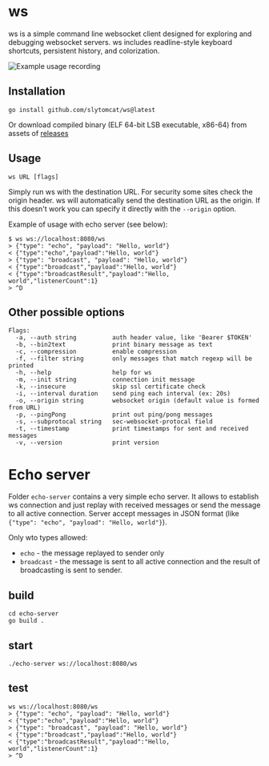 # ws

ws is a simple command line websocket client designed for exploring and debugging websocket servers. ws includes readline-style keyboard shortcuts, persistent history, and colorization.

![Example usage recording](https://hashrocket-production.s3.amazonaws.com/uploads/blog/misc/ws/ws.gif)

## Installation

```
go install github.com/slytomcat/ws@latest
```

Or download compiled binary (ELF 64-bit LSB executable, x86-64) from assets of [releases](https://github.com/slytomcat/ws/releases)

## Usage

```
ws URL [flags]
```

Simply run ws with the destination URL. For security some sites check the origin header. ws will automatically send the destination URL as the origin. If this doesn't work you can specify it directly with the `--origin` option.

Example of usage with echo server (see below):
```
$ ws ws://localhost:8080/ws
> {"type": "echo", "payload": "Hello, world"}
< {"type":"echo","payload":"Hello, world"}
> {"type": "broadcast", "payload": "Hello, world"}
< {"type":"broadcast","payload":"Hello, world"}
< {"type":"broadcastResult","payload":"Hello, world","listenerCount":1}
> ^D
```

## Other possible options

```
Flags:
  -a, --auth string          auth header value, like 'Bearer $TOKEN'
  -b, --bin2text             print binary message as text
  -c, --compression          enable compression
  -f, --filter string        only messages that match regexp will be printed
  -h, --help                 help for ws
  -m, --init string          connection init message
  -k, --insecure             skip ssl certificate check
  -i, --interval duration    send ping each interval (ex: 20s)
  -o, --origin string        websocket origin (default value is formed from URL)
  -p, --pingPong             print out ping/pong messages
  -s, --subprotocal string   sec-websocket-protocal field
  -t, --timestamp            print timestamps for sent and received messages
  -v, --version              print version  
```

# Echo server

Folder `echo-server` contains a very simple echo server. It allows to establish ws connection and just replay with received messages or send the message to all active connection. Server accept messages in JSON format (like `{"type": "echo", "payload": "Hello, world"}`). 

Only wto types allowed:
  - `echo` - the message replayed to sender only
  - `broadcast` - the message is sent to all active connection and the result of broadcasting is sent to sender. 

## build

```
cd echo-server
go build .
```

## start

```
./echo-server ws://localhost:8080/ws
```

## test

```
ws ws://localhost:8080/ws
> {"type": "echo", "payload": "Hello, world"}
< {"type":"echo","payload":"Hello, world"}
> {"type": "broadcast", "payload": "Hello, world"}
< {"type":"broadcast","payload":"Hello, world"}
< {"type":"broadcastResult","payload":"Hello, world","listenerCount":1}
> ^D
```